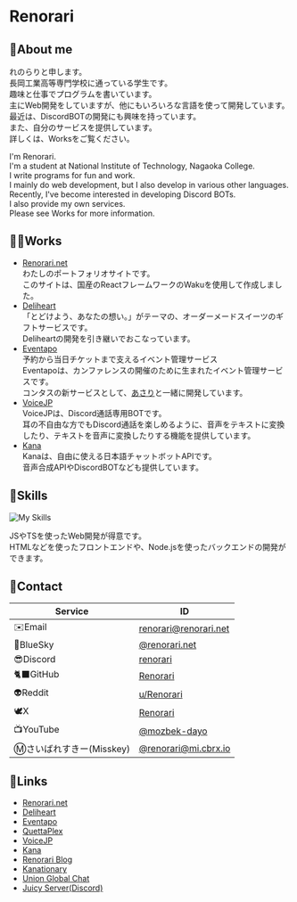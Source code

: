 # Renorari

## 🤗About me

れのらりと申します。  
長岡工業高等専門学校に通っている学生です。  
趣味と仕事でプログラムを書いています。  
主にWeb開発をしていますが、他にもいろいろな言語を使って開発しています。  
最近は、DiscordBOTの開発にも興味を持っています。  
また、自分のサービスを提供しています。  
詳しくは、Worksをご覧ください。

I'm Renorari.  
I'm a student at National Institute of Technology, Nagaoka College.  
I write programs for fun and work.  
I mainly do web development, but I also develop in various other languages.  
Recently, I've become interested in developing Discord BOTs.  
I also provide my own services.  
Please see Works for more information.

## 👨‍💻Works

- [Renorari.net](https://renorari.net)  
  わたしのポートフォリオサイトです。  
  このサイトは、国産のReactフレームワークのWakuを使用して作成しました。
- [Deliheart](https://deliheart.jp/)  
  「とどけよう、あなたの想い。」がテーマの、オーダーメードスイーツのギフトサービスです。  
  Deliheartの開発を引き継いでおこなっています。
- [Eventapo](https://eventapo.com/)  
  予約から当日チケットまで支えるイベント管理サービス  
  Eventapoは、カンファレンスの開催のために生まれたイベント管理サービスです。  
  コンタスの新サービスとして、[あさり](https://github.com/asaritomohiro)と一緒に開発しています。
- [VoiceJP](https://voicejp.renorari.net/)  
  VoiceJPは、Discord通話専用BOTです。  
  耳の不自由な方でもDiscord通話を楽しめるように、音声をテキストに変換したり、テキストを音声に変換したりする機能を提供しています。
- [Kana](https://kana.renorari.net/)  
  Kanaは、自由に使える日本語チャットボットAPIです。  
  音声合成APIやDiscordBOTなども提供しています。

## 💪Skills

![My Skills](https://skillicons.dev/icons?i=js,ts,html,css,bootstrap,materialui,react,nextjs,vue,vite,p5js,svg,regex,nodejs,express,electron,discord,bots,discordjs,c,cpp,java,kotlin,lua,php,py,swift,dotnet,laravel,rails,aws,gcp,cloudflare,heroku,vercel,nginx,docker,mysql,redis,wordpress,bash,powershell,gradle,maven,npm,yarn,github,githubactions,replit,androidstudio,unity,godot,ae,au,ai,ps,pr,blender,figma,latex,cmake,arduino,linux,debian,ubuntu,raspberrypi,apple,windows,visualstudio,vscode,eclipse,idea,vim,notion)

JSやTSを使ったWeb開発が得意です。  
HTMLなどを使ったフロントエンドや、Node.jsを使ったバックエンドの開発ができます。

## 📇Contact

| Service | ID |
| --- | --- |
| ✉️Email | <renorari@renorari.net> |
| 🦋BlueSky | [@renorari.net](https://bsky.app/profile/renorari.net) |
| 😎Discord | [renorari](https://discord.com/users/698395012219666432) |
| 🐈‍⬛GitHub | [Renorari](https://github.com/renorari) |
| 👽Reddit | [u/Renorari](https://www.reddit.com/user/Renorari) |
| 🕊️X | [Renorari](https://x.com/renorari) |
| 📺YouTube | [@mozbek-dayo](https://www.youtube.com/@mozbek-dayo) |
| Ⓜ️さいばれすきー(Misskey) | [@renorari@mi.cbrx.io](https://mi.cbrx.io/@renorari) |

## 🔗Links

- [Renorari.net](https://renorari.net)
- [Deliheart](https://deliheart.jp/)
- [Eventapo](https://eventapo.com/)
- [QuettaPlex](https://quettaplex.com/)
- [VoiceJP](https://voicejp.renorari.net/)
- [Kana](https://kana.renorari.net/)
- [Renorari Blog](https://blog.renorari.net/)
- [Kanationary](https://kanationary.renorari.net/)
- [Union Global Chat](https://ugc.renorari.net/)
- [Juicy Server(Discord)](https://discord.gg/WbSuHSjx2m)
